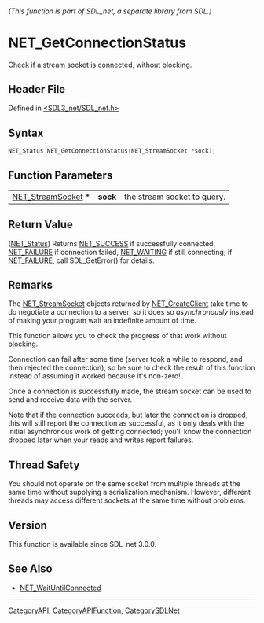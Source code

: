 ###### (This function is part of SDL_net, a separate library from SDL.)
# NET_GetConnectionStatus

Check if a stream socket is connected, without blocking.

## Header File

Defined in [<SDL3_net/SDL_net.h>](https://github.com/libsdl-org/SDL_net/blob/main/include/SDL3_net/SDL_net.h)

## Syntax

```c
NET_Status NET_GetConnectionStatus(NET_StreamSocket *sock);
```

## Function Parameters

|                                        |          |                             |
| -------------------------------------- | -------- | --------------------------- |
| [NET_StreamSocket](NET_StreamSocket) * | **sock** | the stream socket to query. |

## Return Value

([NET_Status](NET_Status)) Returns [NET_SUCCESS](NET_SUCCESS) if
successfully connected, [NET_FAILURE](NET_FAILURE) if connection failed,
[NET_WAITING](NET_WAITING) if still connecting; if
[NET_FAILURE](NET_FAILURE), call SDL_GetError() for details.

## Remarks

The [NET_StreamSocket](NET_StreamSocket) objects returned by
[NET_CreateClient](NET_CreateClient) take time to do negotiate a connection
to a server, so it does so _asynchronously_ instead of making your program
wait an indefinite amount of time.

This function allows you to check the progress of that work without
blocking.

Connection can fail after some time (server took a while to respond, and
then rejected the connection), so be sure to check the result of this
function instead of assuming it worked because it's non-zero!

Once a connection is successfully made, the stream socket can be used to
send and receive data with the server.

Note that if the connection succeeds, but later the connection is dropped,
this will still report the connection as successful, as it only deals with
the initial asynchronous work of getting connected; you'll know the
connection dropped later when your reads and writes report failures.

## Thread Safety

You should not operate on the same socket from multiple threads at the same
time without supplying a serialization mechanism. However, different
threads may access different sockets at the same time without problems.

## Version

This function is available since SDL_net 3.0.0.

## See Also

- [NET_WaitUntilConnected](NET_WaitUntilConnected)

----
[CategoryAPI](CategoryAPI), [CategoryAPIFunction](CategoryAPIFunction), [CategorySDLNet](CategorySDLNet)

